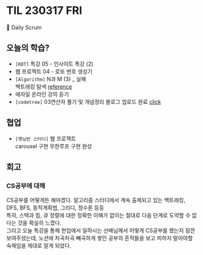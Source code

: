 # TIL 230317 FRI

🧸 Daily Scrum

## 오늘의 학습?

- `[KDT]` 특강 05 - 인사이트 특강 (2)
- 웹 프로젝트 04 - 로또 번호 생성기
- `[Algorithm]` N과 M (3) \_ 실패\
  백트래킹 탐색 [reference](https://chanhuiseok.github.io/posts/algo-23/)
- 애자일 온라인 강의 듣기
- `[codetree]` 03연산자 풀기 및 개념정리
  블로그 업로드 완료 [click](https://doll2gom.tistory.com/)

## 협업

- `[햇님반 스터디]` 웹 프로젝트\
  carousel 구현 무한루프 구현 완성

## 회고

### CS공부에 대해

CS공부를 어떻게든 해야겠다. 알고리즘 스터디에서 계속 출제되고 있는 백트래킹, DFS, BFS, 동적계획법, 그리디, 정수론 등등\
특히, 스택과 힙, 큐 정렬에 대한 정확한 이해가 없이는 절대로 다음 단계로 도약할 수 없다는 것을 확실히 느꼈다.\
그리고 오늘 특강을 통해 현업에서 일하시는 선배님께서 어떻게 CS공부를 했는지 잠깐 보여주셨는데, 노션에 차곡차곡 빼곡하게 쌓인 공부의 흔적들을 보고 피하지 말아야할 숙제임을 제대로 알게 되었다.
